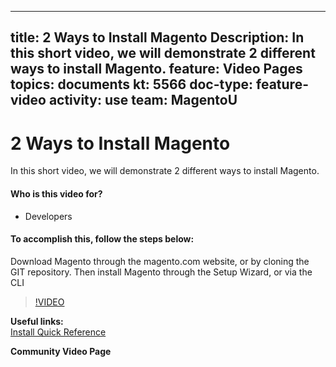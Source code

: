 
---
title: 2 Ways to Install Magento
Description: In this short video, we will demonstrate 2 different ways to install Magento.
feature: Video Pages
topics: documents
kt: 5566
doc-type: feature-video
activity: use
team: MagentoU
---
# 2 Ways to Install Magento

In this short video, we will demonstrate 2 different ways to install Magento.

#### Who is this video for?
* Developers

#### To accomplish this, follow the steps below:
Download Magento through the magento.com website, or by cloning the GIT repository. Then install Magento through the Setup Wizard, or via the CLI

>[!VIDEO](https://video.tv.adobe.com/v/35754)

**Useful links:**
<br/>
[Install Quick Reference](https://devdocs.magento.com/guides/v2.4/install-gde/install-quick-ref.html)

**Community Video Page**